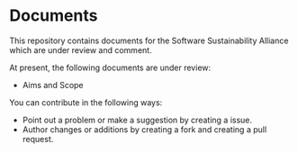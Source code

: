 # Documents

This repository contains documents for the Software Sustainability Alliance which are under review and comment.

At present, the following documents are under review:
- Aims and Scope

You can contribute in the following ways:
- Point out a problem or make a suggestion by creating a issue.
- Author changes or additions by creating a fork and creating a pull request.

